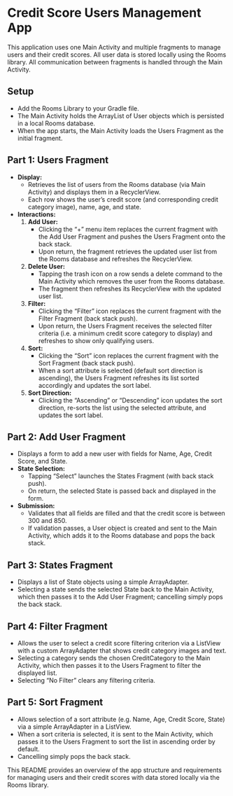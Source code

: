 # Credit Score Users Management App

This application uses one Main Activity and multiple fragments to manage users and their credit scores. All user data is stored locally using the Rooms library. All communication between fragments is handled through the Main Activity.

## Setup
- Add the Rooms Library to your Gradle file.
- The Main Activity holds the ArrayList of User objects which is persisted in a local Rooms database.
- When the app starts, the Main Activity loads the Users Fragment as the initial fragment.

## Part 1: Users Fragment
- **Display:**
  - Retrieves the list of users from the Rooms database (via Main Activity) and displays them in a RecyclerView.
  - Each row shows the user’s credit score (and corresponding credit category image), name, age, and state.
- **Interactions:**
  1. **Add User:**  
     - Clicking the “+” menu item replaces the current fragment with the Add User Fragment and pushes the Users Fragment onto the back stack.  
     - Upon return, the fragment retrieves the updated user list from the Rooms database and refreshes the RecyclerView.
  2. **Delete User:**  
     - Tapping the trash icon on a row sends a delete command to the Main Activity which removes the user from the Rooms database.  
     - The fragment then refreshes its RecyclerView with the updated user list.
  3. **Filter:**  
     - Clicking the “Filter” icon replaces the current fragment with the Filter Fragment (back stack push).  
     - Upon return, the Users Fragment receives the selected filter criteria (i.e. a minimum credit score category to display) and refreshes to show only qualifying users.
  4. **Sort:**  
     - Clicking the “Sort” icon replaces the current fragment with the Sort Fragment (back stack push).  
     - When a sort attribute is selected (default sort direction is ascending), the Users Fragment refreshes its list sorted accordingly and updates the sort label.
  5. **Sort Direction:**  
     - Clicking the “Ascending” or “Descending” icon updates the sort direction, re-sorts the list using the selected attribute, and updates the sort label.

## Part 2: Add User Fragment
- Displays a form to add a new user with fields for Name, Age, Credit Score, and State.
- **State Selection:**  
  - Tapping “Select” launches the States Fragment (with back stack push).  
  - On return, the selected State is passed back and displayed in the form.
- **Submission:**  
  - Validates that all fields are filled and that the credit score is between 300 and 850.  
  - If validation passes, a User object is created and sent to the Main Activity, which adds it to the Rooms database and pops the back stack.

## Part 3: States Fragment
- Displays a list of State objects using a simple ArrayAdapter.
- Selecting a state sends the selected State back to the Main Activity, which then passes it to the Add User Fragment; cancelling simply pops the back stack.

## Part 4: Filter Fragment
- Allows the user to select a credit score filtering criterion via a ListView with a custom ArrayAdapter that shows credit category images and text.
- Selecting a category sends the chosen CreditCategory to the Main Activity, which then passes it to the Users Fragment to filter the displayed list.  
- Selecting “No Filter” clears any filtering criteria.

## Part 5: Sort Fragment
- Allows selection of a sort attribute (e.g. Name, Age, Credit Score, State) via a simple ArrayAdapter in a ListView.
- When a sort criteria is selected, it is sent to the Main Activity, which passes it to the Users Fragment to sort the list in ascending order by default.  
- Cancelling simply pops the back stack.

This README provides an overview of the app structure and requirements for managing users and their credit scores with data stored locally via the Rooms library.
